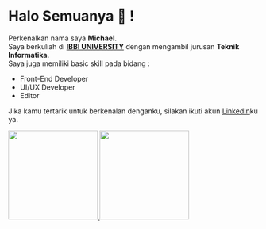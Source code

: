 # Halo Semuanya 👋 ! 

Perkenalkan nama saya **Michael**.  
Saya berkuliah di [**IBBI UNIVERSITY**](https://ibbi.ac.id) dengan mengambil jurusan **Teknik Informatika**.  
Saya juga memiliki basic skill pada bidang :
  * Front-End Developer
  * UI/UX Developer
  * Editor

Jika kamu tertarik untuk berkenalan denganku, silakan ikuti akun [LinkedIn](https://www.linkedin.com/in/michael-liu-983770222)ku ya.

<p align="left">
<a href="https://github.com/michaelliu12">
  <img height="180em" src="https://github-readme-stats-eight-theta.vercel.app/api?username=michaelliu12&show_icons=true&theme=algolia&include_all_commits=true&count_private=true"/>
  <img height="180em" src="https://github-readme-stats-eight-theta.vercel.app/api/top-langs/?username=michaelliu12&layout=compact&langs_count=8&theme=algolia"/>
</a>
</p>
